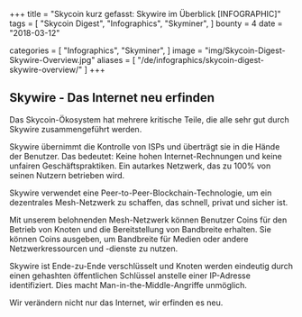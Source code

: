 +++
title = "Skycoin kurz gefasst: Skywire im Überblick [INFOGRAPHIC]"
tags = [
    "Skycoin Digest",
    "Infographics",
    "Skyminer",
]
bounty = 4
date = "2018-03-12"

categories = [
    "Infographics",
    "Skyminer",
]
image = "img/Skycoin-Digest-Skywire-Overview.jpg"
aliases = [
	"/de/infographics/skycoin-digest-skywire-overview/"
]
+++

## Skywire - Das Internet neu erfinden

Das Skycoin-Ökosystem hat mehrere kritische Teile, die alle sehr gut durch Skywire zusammengeführt werden.

Skywire übernimmt die Kontrolle von ISPs und überträgt sie in die Hände der Benutzer. Das bedeutet: Keine hohen Internet-Rechnungen und keine unfairen Geschäftspraktiken. Ein autarkes Netzwerk, das zu 100% von seinen Nutzern betrieben wird.

Skywire verwendet eine Peer-to-Peer-Blockchain-Technologie, um ein dezentrales Mesh-Netzwerk zu schaffen, das schnell, privat und sicher ist.

Mit unserem belohnenden Mesh-Netzwerk können Benutzer Coins für den Betrieb von Knoten und die Bereitstellung von Bandbreite erhalten. Sie können Coins ausgeben, um Bandbreite für Medien oder andere Netzwerkressourcen und -dienste zu nutzen.

Skywire ist Ende-zu-Ende verschlüsselt und Knoten werden eindeutig durch einen gehashten öffentlichen Schlüssel anstelle einer IP-Adresse identifiziert. Dies macht Man-in-the-Middle-Angriffe unmöglich.

Wir verändern nicht nur das Internet, wir erfinden es neu.
